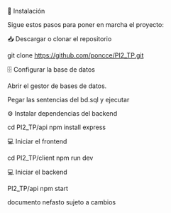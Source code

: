 🚀 Instalación

Sigue estos pasos para poner en marcha el proyecto:

📥 Descargar o clonar el repositorio

git clone https://github.com/poncce/PI2_TP.git


🗄️ Configurar la base de datos

Abrir el gestor de bases de datos.

Pegar las sentencias del bd.sql y ejecutar 

⚙️ Instalar dependencias del backend

cd PI2_TP/api
npm install express

💻 Iniciar el frontend

cd PI2_TP/client
npm run dev


💻  Iniciar el backend

PI2_TP/api
npm start






documento nefasto sujeto a cambios 
